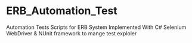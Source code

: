 # ERB_Automation_Test
Automation Tests Scripts for ERB System
Implemented With C# Selenium WebDriver & NUnit framework to mange test exploler
